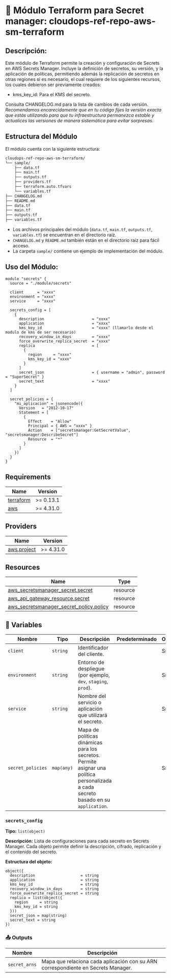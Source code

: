 
# **🚀 Módulo Terraform para Secret manager: cloudops-ref-repo-aws-sm-terraform**

## Descripción:

Este módulo de Terraform permite la creación y configuración de Secrets en AWS Secrets Manager. Incluye la definición de secretos, su versión, y la aplicación de políticas, permitiendo además la replicación de secretos en otras regiones si es necesario, el cual requiere de los siguientes recursos, los cuales debieron ser previamente creados:

- kms_key_id: Para el KMS del secreto.

Consulta CHANGELOG.md para la lista de cambios de cada versión. *Recomendamos encarecidamente que en tu código fijes la versión exacta que estás utilizando para que tu infraestructura permanezca estable y actualices las versiones de manera sistemática para evitar sorpresas.*

## Estructura del Módulo

El módulo cuenta con la siguiente estructura:

```bash
cloudops-ref-repo-aws-sm-terraform/
└── sample/
    ├── data.tf
    ├── main.tf
    ├── outputs.tf
    ├── providers.tf
    ├── terraform.auto.tfvars
    └── variables.tf
├── CHANGELOG.md
├── README.md
├── data.tf
├── main.tf
├── outputs.tf
├── variables.tf
```

- Los archivos principales del módulo (`data.tf`, `main.tf`, `outputs.tf`, `variables.tf`) se encuentran en el directorio raíz.
- `CHANGELOG.md` y `README.md` también están en el directorio raíz para fácil acceso.
- La carpeta `sample/` contiene un ejemplo de implementación del módulo.


## Uso del Módulo:

```hcl
module "secrets" {
  source = "./module/secrets"

  client      = "xxxx"
  environment = "xxxx"
  service     = "xxxx"

  secrets_config = [
    {
      description                     = "xxxx"
      application                     = "xxxx"
      kms_key_id                      = "xxxx" (llamarlo desde el modulo de kms de ser necesario)
      recovery_window_in_days         = "xxxx"
      force_overwrite_replica_secret  = "xxxx"
      replica                         = [
        {
          region     = "xxxx"
          kms_key_id = "xxxx"
        }
      ]
      secret_json                     = { username = "admin", password = "SuperSecret" }
      secret_text                     = "xxxx"
    }
  ]

  secret_policies = {
    "mi_aplicacion" = jsonencode({
      Version   = "2012-10-17"
      Statement = [
        {
          Effect    = "Allow"
          Principal = { AWS = "xxxx" }
          Action    = ["secretsmanager:GetSecretValue", "secretsmanager:DescribeSecret"]
          Resource  = "*"
        }
      ]
    })
  }
}
```
## Requirements

| Name | Version |
|------|---------|
| <a name="requirement_terraform"></a> [terraform](#requirement\_terraform) | >= 0.13.1 |
| <a name="requirement_aws"></a> [aws](#requirement\_aws) | >= 4.31.0 |

## Providers

| Name | Version |
|------|---------|
| <a name="provider_aws.project"></a> [aws.project](#provider\_aws) | >= 4.31.0 |

## Resources

| Name | Type |
|------|------|
| [aws_secretsmanager_secret.secret](https://registry.terraform.io/providers/hashicorp/aws/3.28.0/docs/resources/secretsmanager_secret) | resource |
| [aws_api_gateway_resource.secret](https://registry.terraform.io/providers/hashicorp/aws/latest/docs/resources/secretsmanager_secret_version) | resource |
| [aws_secretsmanager_secret_policy.policy](https://registry.terraform.io/providers/hashicorp/aws/3.28.0/docs/resources/secretsmanager_secret_policy) | resource |



## 📌 Variables

| Nombre                               | Tipo                                                                                                                           | Descripción                                               | Predeterminado | Obligatorio |
|-------------------------------------|--------------------------------------------------------------------------------------------------------------------------------|-----------------------------------------------------------|----------------|-------------|
| `client`                            | `string`                                                                                                                       | Identificador del cliente.                                |                | Sí          |
| `environment`                       | `string`                                                                                                                       | Entorno de despliegue (por ejemplo, `dev`, `staging`, `prod`). |                | Sí          |
| `service`                           | `string`                                                                                                                       | Nombre del servicio o aplicación que utilizará el secreto. |                | Sí          |
| `secret_policies`                   | `map(any)`                                                                                                                     | Mapa de políticas dinámicas para los secretos. Permite asignar una política personalizada a cada secreto basado en su `application`. |                | Sí          |

### `secrets_config`

**Tipo:** `list(object)`

**Descripción:** Lista de configuraciones para cada secreto en Secrets Manager. Cada objeto permite definir la descripción, cifrado, replicación y el contenido del secreto.

**Estructura del objeto:**

```hcl
object({
  description                    = string
  application                    = string
  kms_key_id                     = string
  recovery_window_in_days        = string
  force_overwrite_replica_secret = string
  replica = list(object({
    region     = string
    kms_key_id = string
  }))
  secret_json = map(string)
  secret_text = string
})
```

### 📤 Outputs
| Nombre         | Descripción                                         |
|----------------|-----------------------------------------------------|
| `secret_arns`  | Mapa que relaciona cada aplicación con su ARN correspondiente en Secrets Manager. |




